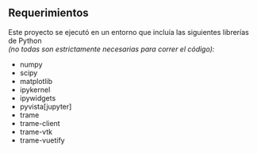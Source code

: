 ## Requerimientos

Este proyecto se ejecutó en un entorno que incluía las siguientes librerías de Python  
*(no todas son estrictamente necesarias para correr el código):*

- numpy  
- scipy  
- matplotlib  
- ipykernel  
- ipywidgets  
- pyvista[jupyter]  
- trame  
- trame-client  
- trame-vtk  
- trame-vuetify
